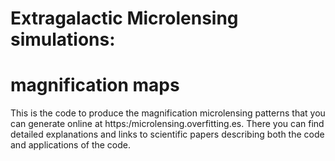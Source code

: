 # Extragalactic Microlensing simulations: 
# magnification maps
This is the code to produce the magnification microlensing patterns that you can generate online at https:/microlensing.overfitting.es. 
There you can find detailed explanations and links to scientific papers describing both the code and applications of the code.
